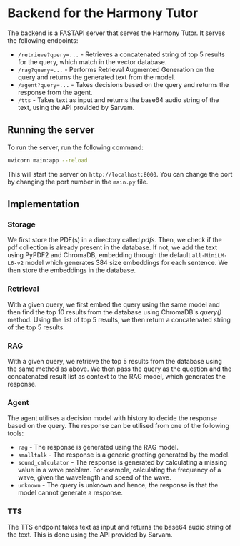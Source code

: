 # Backend for the Harmony Tutor

The backend is a FASTAPI server that serves the Harmony Tutor.
It serves the following endpoints:

- `/retrieve?query=...` - Retrieves a concatenated string of top 5 results for the query, which match in the vector database. 
- `/rag?query=...` - Performs Retrieval Augmented Generation on the query and returns the generated text from the model.
- `/agent?query=...` - Takes decisions based on the query and returns the response from the agent.
- `/tts` - Takes text as input and returns the base64 audio string of the text, using the API provided by Sarvam.

## Running the server
To run the server, run the following command:
```bash
uvicorn main:app --reload
```
This will start the server on `http://localhost:8000`. You can change the port by changing the port number in the `main.py` file.

## Implementation

### Storage
We first store the PDF(s) in a directory called _pdfs_. Then, we check if the pdf collection is already present in the database. If not, we add the text using PyPDF2 and ChromaDB, embedding through the default `all-MiniLM-L6-v2` model which generates 384 size embeddings for each sentence. We then store the embeddings in the database.

### Retrieval
With a given query, we first embed the query using the same model and then find the top 10 results from the database using ChromaDB's _query()_ method.
Using the list of top 5 results, we then return a concatenated string of the top 5 results.

### RAG
With a given query, we retrieve the top 5 results from the database using the same method as above. We then pass the query as the question and the concatenated result list as context to the RAG model, which generates the response.

### Agent
The agent utilises a decision model with history to decide the response based on the query. 
The response can be utilised from one of the following tools:
- `rag` - The response is generated using the RAG model.
- `smalltalk` - The response is a generic greeting generated by the model.
- `sound_calculator` - The response is generated by calculating a missing value in a wave problem. For example, calculating the frequency of a wave, given the wavelength and speed of the wave.
- `unknown` - The query is unknown and hence, the response is that the model cannot generate a response.

### TTS
The TTS endpoint takes text as input and returns the base64 audio string of the text. This is done using the API provided by Sarvam.
